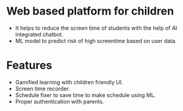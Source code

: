 # Web based platform for children

- It helps to reduce the screen time of students with the help of AI integrated chatbot.
- ML model to predict risk of high screentime based on user data.

# Features

- Gamified learning with children friendly UI.
- Screen time recorder.
- Schedule fixer to save time to make schedule using ML.
- Proper authentication with parents. 
